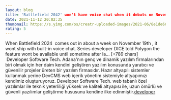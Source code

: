 ```yaml
--- 
layout: blog
title: 'Battlefield 2042' won't have voice chat when it debuts on November 19th
date: 2021-11-12 20:02:35
thumbnail: https://s.yimg.com/os/creatr-uploaded-images/2021-06/8e1de660-ca0a-11eb-afa5-8accd287fe9e
rating: 5
---
```

When Battlefield 2024
 comes out in about a week on November 19th
, it wont ship with built-in voice chat. Series developer DICE told Polygon
 the feature wont be available until sometime after la… [+789 chars]</br>&nbsp;Developer Software Tech. Adana'nın genç ve dinamik yazılım firmalarından biri olmak için her daim kendini geliştiren yazılım konusunda yaratıcı ve güvenilir projeler üreten bir yazılım firmasıdır. Hazır altyapılı sistemler kullanmak yerine DevCMS web içerik yönetim sistemiyle altyapımızı kendimiz oluşturuyoruz. Developer Software Tech. web tabanlı özel yazılımlar ile teknik yeterliliği yüksek ve kaliteli altyapısı ile, uzun ömürlü ve güvenli yazılımlar geliştirme hususunu kendine ilke edinmiştir.<a href="https://www.developerbilisim.com/">developer</a>